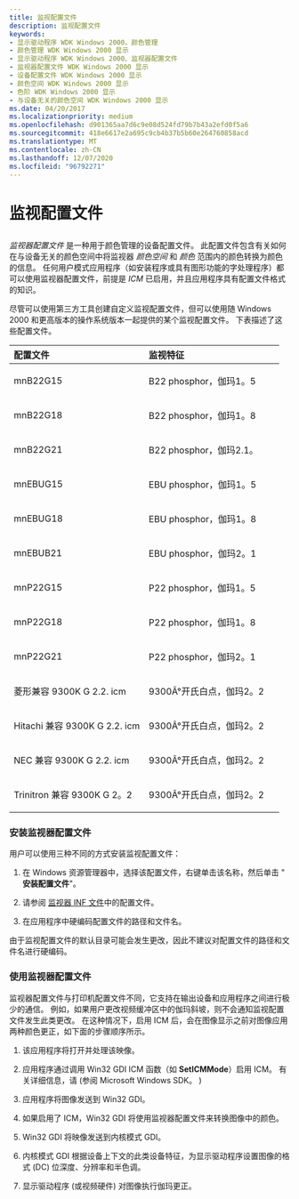 ```yaml
---
title: 监视配置文件
description: 监视配置文件
keywords:
- 显示驱动程序 WDK Windows 2000，颜色管理
- 颜色管理 WDK Windows 2000 显示
- 显示驱动程序 WDK Windows 2000、监视器配置文件
- 监视器配置文件 WDK Windows 2000 显示
- 设备配置文件 WDK Windows 2000 显示
- 颜色空间 WDK Windows 2000 显示
- 色阶 WDK Windows 2000 显示
- 与设备无关的颜色空间 WDK Windows 2000 显示
ms.date: 04/20/2017
ms.localizationpriority: medium
ms.openlocfilehash: d901365aa7d6c9e08d524fd79b7b43a2efd0f5a6
ms.sourcegitcommit: 418e6617e2a695c9cb4b37b5b60e264760858acd
ms.translationtype: MT
ms.contentlocale: zh-CN
ms.lasthandoff: 12/07/2020
ms.locfileid: "96792271"
---
```

# <a name="monitor-profiles"></a>监视配置文件


## <span id="ddk_monitor_profiles_gg"></span><span id="DDK_MONITOR_PROFILES_GG"></span>


*监视器配置文件* 是一种用于颜色管理的设备配置文件。 此配置文件包含有关如何在与设备无关的颜色空间中将监视器 *颜色空间* 和 *颜色* 范围内的颜色转换为颜色的信息。 任何用户模式应用程序（如安装程序或具有图形功能的字处理程序）都可以使用监视器配置文件，前提是 *ICM* 已启用，并且应用程序具有配置文件格式的知识。

尽管可以使用第三方工具创建自定义监视配置文件，但可以使用随 Windows 2000 和更高版本的操作系统版本一起提供的某个监视配置文件。 下表描述了这些配置文件。

<table>
<colgroup>
<col width="50%" />
<col width="50%" />
</colgroup>
<thead>
<tr class="header">
<th align="left">配置文件</th>
<th align="left">监视特征</th>
</tr>
</thead>
<tbody>
<tr class="odd">
<td align="left"><p>mnB22G15</p></td>
<td align="left"><p>B22 phosphor，伽玛1。5</p></td>
</tr>
<tr class="even">
<td align="left"><p>mnB22G18</p></td>
<td align="left"><p>B22 phosphor，伽玛1。8</p></td>
</tr>
<tr class="odd">
<td align="left"><p>mnB22G21</p></td>
<td align="left"><p>B22 phosphor，伽玛2.1。</p></td>
</tr>
<tr class="even">
<td align="left"><p>mnEBUG15</p></td>
<td align="left"><p>EBU phosphor，伽玛1。5</p></td>
</tr>
<tr class="odd">
<td align="left"><p>mnEBUG18</p></td>
<td align="left"><p>EBU phosphor，伽玛1。8</p></td>
</tr>
<tr class="even">
<td align="left"><p>mnEBUB21</p></td>
<td align="left"><p>EBU phosphor，伽玛2。1</p></td>
</tr>
<tr class="odd">
<td align="left"><p>mnP22G15</p></td>
<td align="left"><p>P22 phosphor，伽玛1。5</p></td>
</tr>
<tr class="even">
<td align="left"><p>mnP22G18</p></td>
<td align="left"><p>P22 phosphor，伽玛1。8</p></td>
</tr>
<tr class="odd">
<td align="left"><p>mnP22G21</p></td>
<td align="left"><p>P22 phosphor，伽玛2。1</p></td>
</tr>
<tr class="even">
<td align="left"><p>菱形兼容 9300K G 2.2. icm</p></td>
<td align="left"><p>9300Â°开氏白点，伽玛2。2</p></td>
</tr>
<tr class="odd">
<td align="left"><p>Hitachi 兼容 9300K G 2.2. icm</p></td>
<td align="left"><p>9300Â°开氏白点，伽玛2。2</p></td>
</tr>
<tr class="even">
<td align="left"><p>NEC 兼容 9300K G 2.2. icm</p></td>
<td align="left"><p>9300Â°开氏白点，伽玛2。2</p></td>
</tr>
<tr class="odd">
<td align="left"><p>Trinitron 兼容 9300K G 2。2</p></td>
<td align="left"><p>9300Â°开氏白点，伽玛2。2</p></td>
</tr>
</tbody>
</table>

 

### <a name="span-idinstalling_a_monitor_profilespanspan-idinstalling_a_monitor_profilespanspan-idinstalling_a_monitor_profilespaninstalling-a-monitor-profile"></a><span id="Installing_a_Monitor_Profile"></span><span id="installing_a_monitor_profile"></span><span id="INSTALLING_A_MONITOR_PROFILE"></span>安装监视器配置文件

用户可以使用三种不同的方式安装监视配置文件：

1.  在 Windows 资源管理器中，选择该配置文件，右键单击该名称，然后单击 " **安装配置文件**"。

2.  请参阅 [监视器 INF 文件](monitor-inf-file-sections.md)中的配置文件。

3.  在应用程序中硬编码配置文件的路径和文件名。

由于监视配置文件的默认目录可能会发生更改，因此不建议对配置文件的路径和文件名进行硬编码。

### <a name="span-idusing_a_monitor_profilespanspan-idusing_a_monitor_profilespanspan-idusing_a_monitor_profilespanusing-a-monitor-profile"></a><span id="Using_a_Monitor_Profile"></span><span id="using_a_monitor_profile"></span><span id="USING_A_MONITOR_PROFILE"></span>使用监视器配置文件

监视器配置文件与打印机配置文件不同，它支持在输出设备和应用程序之间进行极少的通信。 例如，如果用户更改视频缓冲区中的伽玛斜坡，则不会通知监视配置文件发生此类更改。 在这种情况下，启用 ICM 后，会在图像显示之前对图像应用两种颜色更正，如下面的步骤顺序所示。

1.  该应用程序将打开并处理该映像。

2.  应用程序通过调用 Win32 GDI ICM 函数（如 **SetICMMode**）启用 ICM。 有关详细信息，请 (参阅 Microsoft Windows SDK。 ) 

3.  应用程序将图像发送到 Win32 GDI。

4.  如果启用了 ICM，Win32 GDI 将使用监视器配置文件来转换图像中的颜色。

5.  Win32 GDI 将映像发送到内核模式 GDI。

6.  内核模式 GDI 根据设备上下文的此类设备特征，为显示驱动程序设置图像的格式 (DC) 位深度、分辨率和半色调。

7.  显示驱动程序 (或视频硬件) 对图像执行伽玛更正。

 

 





